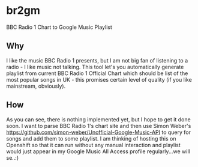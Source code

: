 # br2gm
BBC Radio 1 Chart to Google Music Playlist

## Why
I like the music BBC Radio 1 presents, but I am not big fan of listening to a radio - I like music not talking. This tool let's you automatically generate playlist from current BBC Radio 1 Official Chart which should be list of the most popular songs in UK - this promises certain level of quality (if you like mainstream, obviously).

## How
As you can see, there is nothing implemented yet, but I hope to get it done soon. I want to parse BBC Radio 1's chart site and then use Simon Weber's https://github.com/simon-weber/Unofficial-Google-Music-API to query for songs and add them to some playlist. I am thinking of hosting this on Openshift so that it can run without any manual interaction and playlist would just appear in my Google Music All Access profile regularly...we will se..:)
